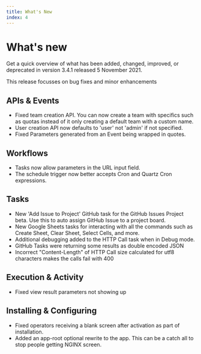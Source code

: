 ```yaml
---
title: What's New
index: 4
---
```


# What's new

Get a quick overview of what has been added, changed, improved, or deprecated in version 3.4.1 released 5 November 2021.

This release focusses on bug fixes and minor enhancements

## APIs & Events

- Fixed team creation API. You can now create a team with specifics such as quotas instead of it only creating a default team with a custom name.
- User creation API now defaults to 'user' not 'admin' if not specified.
- Fixed Parameters generated from an Event being wrapped in quotes.

## Workflows

- Tasks now allow parameters in the URL input field.
- The schedule trigger now better accepts Cron and Quartz Cron expressions.

## Tasks

- New 'Add Issue to Project' GitHub task for the GitHub Issues Project beta. Use this to auto assign GitHub Issue to a project board.
- New Google Sheets tasks for interacting with all the commands such as Create Sheet, Clear Sheet, Select Cells, and more.
- Additional debugging added to the HTTP Call task when in Debug mode.
- GitHub Tasks were returning some results as double encoded JSON
- Incorrect "Content-Length" of HTTP Call size calculated for utf8 characters makes the calls fail with 400

## Execution & Activity

- Fixed view result parameters not showing up

## Installing & Configuring

- Fixed operators receiving a blank screen after activation as part of installation.
- Added an app-root optional rewrite to the app. This can be a catch all to stop people getting NGINX screen.
